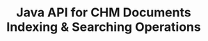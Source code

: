 ---
############################# Static ############################
layout: "auto-gen-gist"
draft: false
path: "search/java/document/chm"
otherformats: PDF DOC DOT DOCX DOCM DOTX DOTM TXT ODT OTT RTF XLS XLT XLSX XLSM XLSB XLTX XLTM XLA XLAM ODS OTS CSV TSV XML PPT PPS POT PPTX PPTM POTX POTM PPSX PPSM ODP PST OST EML EMLX MSG ONE ZIP XHTML MD EPUB  FB2 

############################# Head ############################
head_title: "Add Documents Indexing and Search Operations inside Java Apps"
head_description: "GroupDocs.Search Java API supports documents indexing & searching operations for documents formats like PDF DOC, DOCX, RTF, XLSX, CSV, PPTX, EML, MSG and more."

############################# Header ############################
title: "Java API for CHM Documents Indexing & Searching Operations "
description: "GroupDocs.Search Java API allows developers to integrate robust documents searching & indexing operations to their apps. It supports file formats like PDF DOC, DOCX, RTF, XLSX, CSV, PPTX MSG, EML & many more."

######################### Download Button #######################
button:
    enable: true

############################# About ############################
about:
    enable: true
    title: "How to Add Documents Indexing & Searching Operations to Java APPs"
    content: |
       The amount of data and information is rapidly increasing with every passing day.  Therefore, it is very important to retrieve the correct information in a timely manner with minimum cost and effort. This webpage is going to provide information about how users can develop and add efficient documents searching capabilities to their business applications. . The aim is to quickly and accurately find and display information related to user’s queries.  GroupDocs.Search for Java is very efficient and simple to use Java API that helps software developers to operate basic to advanced level text search operations inside their own apps without installing any third party software.  The Java API has provided several useful features related to searching such as merge multiple indexes into a common index, search queries recognition of different keyboard layout, morphological Word Form support and so on.  It supports simple, Boolean, regular expression (Regex), fuzzy, case sensitive search, synonym, homophone, wildcard, object type search, setting data range and other types of queries to quickly and elegantly search out information.. 

############################# content ############################
steps:
    enable: true
    block:
    - title_left: "Create New Search Index or Load Existing One via Java"
      content_left: |
       GroupDocs.Search Java enables software developers to generate a new search Index or load an existing search index inside their own java apps. The below Java code example shows the creation of a new index as well as loading the existing one using just a couple of lines of java code. 

      title_right: "Create New or Load Existing Search Index via Java"
      content_right: |
         * First you need to Specify the path to the index folder
         * Create an instance of [Index](https://apireference.groupdocs.com/search/java/com.groupdocs.search/Index#Index(java.lang.String)) class
         * Above will create an index in memory or on a disk and can also load an existing index.
       
      gisthash: "02615fe51a919acdc5363d46c181dc7f"
      gistfile: "create_or_load_search_index.java"

    - title_left: "Synchronous CHM Documents Indexing via Java"
      content_left: |
       GroupDocs.Search Java API facilitates software programmers to synchronously index documents with just a couple of lines of code inside their own Java apps. The below Java code examples demonstrates how to perform documents indexing synchronously with ease. 

      title_right: "Add CHM Document to Search Index Synchronously"
      content_right: |
        * First you need to Specify the path to the index folder
        * Specify path to a folder containing documents to search
        * Create an instance of [Index(indexFolder)](https://apireference.groupdocs.com/search/java/com.groupdocs.search/Index#Index(java.lang.String)) class
        * Above will create an index in memory or on a disk or open an existing index. 
        * Synchronous indexing documents from the specified folder
     
      gisthash: "7079bf3c06128a69b842150d080e5e0b"
      gistfile: "Add_files_synchronously_to_indexing.java"
      
    - title_left: "Perform Asynchronous Document Indexing  via Java"
      content_left: |
        GroupDocs.Search Java API allows software professionals to perform asynchronous document indexing inside their own Java apps. The below java code demonstrates how developers can index documents asynchronously with just a couple of lines of java code.

      title_right: "Add CHM Document to Search Index Asynchronously"
      content_right: |
        * First you need to Specify the path to the index folder
        * Specify path to a folder containing documents to search
        * Create an instance of [Index(indexFolder)](https://apireference.groupdocs.com/search/java/com.groupdocs.search/Index#Index(java.lang.String)) class
        * Subscribing to the event
        * Need to write Code indicating the completion of the operation
        * Setting the flag for asynchronous indexing 
        * Asynchronous indexing documents from the specified folder
     
      gisthash: "7079bf3c06128a69b842150d080e5e0b"
      gistfile: "Add_files_asynchronously_to_indexing.java"

    - title_left: "How to Highlight Search Results in Java Apps"
      content_left: |
       GroupDocs.Search Java API allows developers to interpret a search result and list down the found documents as well as the words and phrases. It is also possible to highlight the text of the CHM document. Below is the Java code example that demonstrates how to list down the found documents and highlight search results with just a couple of lines of code.

      title_right: "Highlight Search Results via Java"
      content_right: |
        * Peform Search in index
        * After succesful Search, Print the result
        * Iterate through the documents and display the found documents
        * Highlighting occurrences in text
        * Generating output HTML formatted document with highlighted search results
     
      gisthash: "cc88d485f007d6da0d943043c8e13a52"
      gistfile: "how_to_highlight_search_result.java"

    - title_left: "System Requirements"
      content_left: |
        GroupDocs.Search for Java is supported on all major platforms and operating systems. For complete system requirements guide, please visit [system requirements](https://docs.groupdocs.com/search/java/system-requirements/) before executing the code below, please make sure that you have the following prerequisites installed on your system:
         * Operating Systems: Microsoft Windows, Linux, MacOS
         * Java Versions Support: J2SE 7.0 (1.7), J2SE 8.0 (1.8) or above
         * Get the latest version of GroupDocs.Search for Java APIs from GroupDocs [Repository](https://repository.groupdocs.com/repo/com/groupdocs/groupdocs-search/)
        
      title_right: "Why Use GroupDocs.Search"
      content_right: |
        * Search Index creation in memory as well as on disk.
        * Ability of indexing from a file, stream or structure.
        * Password protected documents indexing support.
        * Support for merging of several indexes.
        * Filter Document during search indexing.
        * Spell check support during the search.
        * Blended characters are fully supported
        * Combining different types of search into one search query.
        * Simple word  and regular expression searches support
        * Fully support alias replacement in search queries.

demos:
    enable: true
        

about_formats:
    enable: true


more_formats:
    enable: true


back_to_top:
    enable: true
---